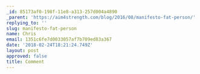 ```yaml
---
_id: 85173af0-198f-11e8-a313-257d004a4890
_parent: 'https://aim4strength.com/blog/2016/08/manifesto-fat-person/'
replying_to: ''
slug: manifesto-fat-person
name: Chris
email: 1351c6fe7d0033057af7b709ed83a367
date: '2018-02-24T18:21:24.749Z'
layout: post
approved: false
title: Comment
---
```

 
